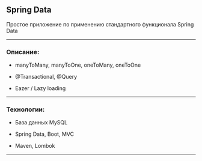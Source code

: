 ## Spring Data

Простое приложение по применению стандартного функционала Spring Data

-----

### **Описание:**

- manyToMany, manyToOne, oneToMany, oneToOne

- @Transactional, @Query

- Eazer / Lazy loading
-----

### **Технологии:**

  - База данных MySQL

  - Spring Data, Boot, MVC

  - Maven, Lombok

-----

